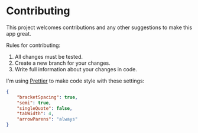 # Contributing
This project welcomes contributions and any other suggestions to make this app great.

Rules for contributing:
1) All changes must be tested.
2) Create a new branch for your changes.
3) Write full information about your changes in code.

I'm using [Prettier](https://prettier.io/) to make code style with these settings:
```json
{
    "bracketSpacing": true,
    "semi": true,
    "singleQuote": false,
    "tabWidth": 4,
    "arrowParens": "always"
}
```
